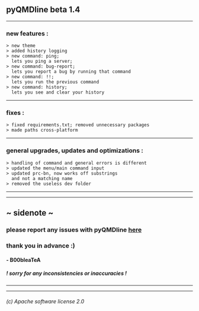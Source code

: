 ## pyQMDline beta 1.4
***
### new features :
```text
> new theme
> added history logging
> new command: ping;
  lets you ping a server;
> new command: bug-report;
  lets you report a bug by running that command
> new command: !!;
  lets you run the previous command
> new command: history;
  lets you see and clear your history
```

***

### fixes :
```text
> fixed requirements.txt; removed unnecessary packages
> made paths cross-platform
```

***

### general upgrades, updates and optimizations :
```text
> handling of command and general errors is different
> updated the menu/main command input
> updated prc-bn, now works off substrings
  and not a matching name
> removed the useless dev folder
```

***
***
## ~ sidenote ~
### please report any issues with pyQMDline [here](https://github.com/B00bleaTea/pyQMDline/issues/)
### thank you in advance :)
#### - B00bleaTeA
##### ! sorry for any inconsistencies or inaccuracies !
***
***
###### (c) Apache software license 2.0
